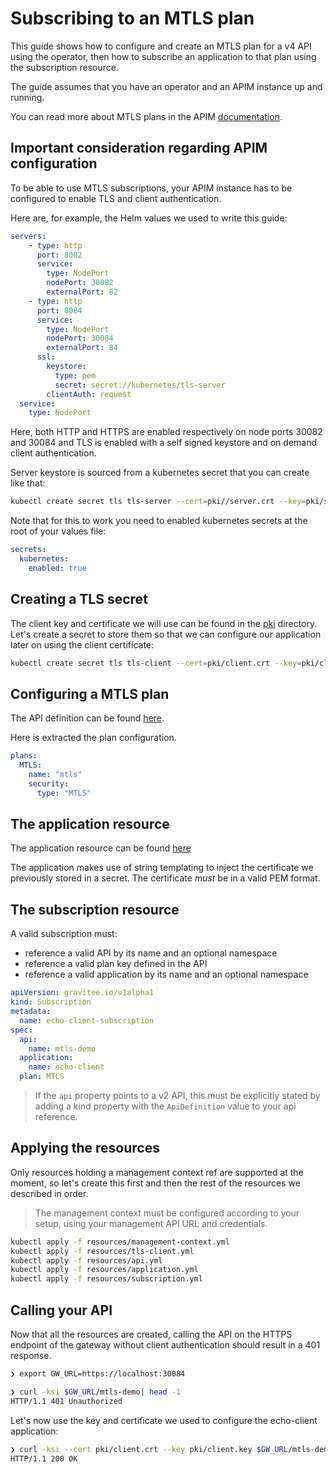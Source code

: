 # Subscribing to an MTLS plan

This guide shows how to configure and create an MTLS plan for a v4 API using the operator, then how to subscribe an application to that plan using the subscription resource.

The guide assumes that you have an operator and an APIM instance up and running.

You can read more about MTLS plans in the APIM [documentation](https://documentation.gravitee.io/apim/using-the-product/managing-your-apis/preparing-apis-for-subscribers/plans/mtls).

## Important consideration regarding APIM configuration

To be able to use MTLS subscriptions, your APIM instance has to be configured to enable TLS and client authentication.

Here are, for example, the Helm values we used to write this guide:

```yaml
servers:
    - type: http
      port: 8082
      service:
        type: NodePort
        nodePort: 30082
        externalPort: 82
    - type: http
      port: 8084
      service:
        type: NodePort
        nodePort: 30084
        externalPort: 84
      ssl:
        keystore:
          type: pem
          secret: secret://kubernetes/tls-server
        clientAuth: request
  service:
    type: NodePort
```

Here, both HTTP and HTTPS are enabled respectively on node ports 30082 and 30084 and TLS is enabled with a self signed keystore and on demand client authentication.

Server keystore is sourced from a kubernetes secret that you can create like that:

```sh
kubectl create secret tls tls-server --cert=pki//server.crt --key=pki/server.key
```

Note that for this to work you need to enabled kubernetes secrets at the root of your values file:

```yaml
secrets:
  kubernetes:
    enabled: true
```

## Creating a TLS secret

The client key and certificate we will use can be found in the [pki](pki/) directory. Let's create a secret to store them so that we can configure our application later on using the client certificate:

```sh
kubectl create secret tls tls-client --cert=pki/client.crt --key=pki/client.key --dry-run=client -o yaml>resources/tls-client.yml
```

## Configuring a MTLS plan

The API definition can be found [here](resources/api.yml).

Here is extracted the plan configuration.

```yaml
plans:
  MTLS:
    name: "mtls"
    security:
      type: "MTLS"
```

## The application resource

The application resource can be found [here](resources/application.yml)

The application makes use of string templating to inject the certificate we previously stored in a secret. The certificate _must_ be in a valid PEM format.

## The subscription resource

A valid subscription must:

- reference a valid API by its name and an optional namespace
- reference a valid plan key defined in the API
- reference a valid application by its name and an optional namespace

```yaml
apiVersion: gravitee.io/v1alpha1
kind: Subscription
metadata:
  name: echo-client-subscription
spec:
  api:
    name: mtls-demo
  application:
    name: echo-client
  plan: MTLS
```

> If the `api` property points to a v2 API, this must be explicitly stated by adding a kind
> property with the `ApiDefinition` value to your api reference.

## Applying the resources

Only resources holding a management context ref are supported at the moment, so let's create this first and then the rest of the resources we described in order.

> The management context must be configured according to your setup, using your management API URL and credentials.

```sh
kubectl apply -f resources/management-context.yml
kubectl apply -f resources/tls-client.yml
kubectl apply -f resources/api.yml
kubectl apply -f resources/application.yml
kubectl apply -f resources/subscription.yml
```

## Calling your API

Now that all the resources are created, calling the API on the HTTPS endpoint of the gateway without client authentication should result in a 401 response.

```sh
❯ export GW_URL=https://localhost:30084
```

```sh
❯ curl -ksi $GW_URL/mtls-demo| head -1
HTTP/1.1 401 Unauthorized
```

Let's now use the key and certificate we used to configure the echo-client application:

```sh
❯ curl -ksi --cert pki/client.crt --key pki/client.key $GW_URL/mtls-demo| head -1
HTTP/1.1 200 OK
```
